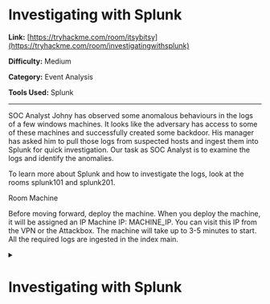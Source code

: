 # Investigating with Splunk


**Link:** [https://tryhackme.com/room/itsybitsy](https://tryhackme.com/room/investigatingwithsplunk)

**Difficulty:** Medium

**Category:** Event Analysis

**Tools Used:** Splunk

-----


SOC Analyst Johny has observed some anomalous behaviours in the logs of a few windows machines. It looks like the adversary has access to some of these machines and successfully created some backdoor. His manager has asked him to pull those logs from suspected hosts and ingest them into Splunk for quick investigation. Our task as SOC Analyst is to examine the logs and identify the anomalies.

To learn more about Splunk and how to investigate the logs, look at the rooms splunk101 and splunk201.

Room Machine

Before moving forward, deploy the machine. When you deploy the machine, it will be assigned an IP Machine IP: MACHINE_IP. You can visit this IP from the VPN or the Attackbox. The machine will take up to 3-5 minutes to start. All the required logs are ingested in the index main.

<details close>
<summary> <h1>  Investigating with Splunk</h1></summary>
<be>

**Q1: How many events were collected and Ingested in the index main?**

In the App panel click Search & Reporting then search for `index=main`

![Screenshot from 2023-08-17 20-43-55](https://github.com/HelsNetwork/CTF-writeups/assets/87879515/49591baf-6572-47bf-8710-71520f360093)


**Q2: On one of the infected hosts, the adversary was successful in creating a backdoor user. What is the new username?**

Search for Event ID 4720. Use the query `index=main EventID=4720`. This event ID, 4720, is recorded when a new user account is created in Active Directory.

![Screenshot from 2023-08-17 21-46-34](https://github.com/HelsNetwork/CTF-writeups/assets/87879515/c237ec72-262b-4593-a229-20772193cd15)


**Q3: On the same host, a registry key was also updated regarding the new backdoor user. What is the full path of that registry key?**

Just like the way we identified the logged event for new user creation, we can also uncover events associated with registry updates. By modifying the event ID from our previous search to 13, we'll be able to view all the registry updates within the index.
`index=main EventID=4720 username` Replace `username` by the username we found in quetion one.

![Screenshot from 2023-08-17 22-22-28](https://github.com/HelsNetwork/CTF-writeups/assets/87879515/46b20e3f-1c66-468d-a013-d3c8cc364f34)


**Q4: Examine the logs and identify the user that the adversary was trying to impersonate.**

We can probably guess the answer to this.

![Screenshot from 2023-08-17 22-36-40](https://github.com/HelsNetwork/CTF-writeups/assets/87879515/e5d6e681-4420-45a9-88a6-be0ba3059250)



**Q5: What is the command used to add a backdoor user from a remote computer?**

Considering that Windows initiates a process to create a new user, leading to the addition of a log entry with every new process, it's likely that there's another log containing a distinct Event ID that captures the executed command. 
This Event ID is 1.  `index=main EventID=1 username` Replace `username` by the username we found in quetion one.

![Screenshot from 2023-08-17 22-41-48](https://github.com/HelsNetwork/CTF-writeups/assets/87879515/be375086-5ade-404b-b9b7-2a9756527d53)

**Q6: How many times was the login attempt from the backdoor user observed during the investigation?**
 
 Filter for the backdoor user  `index="main" User="A1berto"`

![Screenshot from 2023-08-17 23-09-33](https://github.com/HelsNetwork/CTF-writeups/assets/87879515/99d9fe43-fcb1-478b-a8a2-4997b6deffa8)


**Q7: What is the name of the infected host on which suspicious Powershell commands were executed?**

Simply search `index="main" powershell` and examining the Hostname field.

![Screenshot from 2023-08-17 23-18-20](https://github.com/HelsNetwork/CTF-writeups/assets/87879515/1276d524-1f53-4f35-84d4-571a20e72d29)


**Q8: PowerShell logging is enabled on this device. How many events were logged for the malicious PowerShell execution?**

Filter with the EventID. Windows logs all PowerShell commands with event ID 4103. `index=main EventID=4103`

![Screenshot from 2023-08-17 23-20-43](https://github.com/HelsNetwork/CTF-writeups/assets/87879515/2320fb9f-86ec-4514-8baf-188629911e28)


**Q9: An encoded Powershell script from the infected host initiated a web request. What is the full URL?**
From our previous search, we can examine any of the returned logs to find a Base64 string preceded by the command _C:\Windows\System32\WindowsPowerShell\v1.0\powershell.exe -noP -sta -w 1 -enc_

![Screenshot from 2023-08-17 23-43-17](https://github.com/HelsNetwork/CTF-writeups/assets/87879515/6ddbad5d-bbd8-4b26-b95a-bb0983f41b88)

Copy the string and past it to cyberchef. To decode the Base64 hash value use “From Base64” and “Decode text” features.


![Screenshot from 2023-08-17 23-46-12](https://github.com/HelsNetwork/CTF-writeups/assets/87879515/ef5f9d6b-7933-4f97-b067-3ccb5e83d005)

As you can see, there’s a second Base64 string in there, so decode it too by following the same process. 

![Screenshot from 2023-08-17 23-49-40](https://github.com/HelsNetwork/CTF-writeups/assets/87879515/239d1fc5-5567-46e3-b5ee-e148e83e74cb)

And finally, let's defang the url. 

**Note**: Don't forget to add the /.news.pfp at the end of the URL.

![Screenshot from 2023-08-17 23-53-27](https://github.com/HelsNetwork/CTF-writeups/assets/87879515/f110cfcb-5c25-4aa2-b6d6-2e75992eaf50)


</details>
